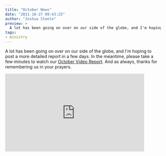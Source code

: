 ```yaml
---
title: "October News"
date: "2011-10-27 09:43:25"
author: "Joshua Steele"
preview: >
  A lot has been going on over on our side of the globe, and I'm hoping to post a more detailed report in a few days. In the meantime, please take a few minutes to watch our October Video Report. And as always, thanks for remembering us in your prayers.
tags:
- ministry
---
```


A lot has been going on over on our side of the globe, and I'm hoping to post a more detailed report in a few days. In the meantime, please take a few minutes to watch our <a href="https://vimeo.com/31033747" title="October Video Report">October Video Report</a>. And as always, thanks for remembering us in your prayers.

<iframe src="https://player.vimeo.com/video/31033747?title=0&amp;byline=0&amp;portrait=0" width="450" height="253" frameborder="0" webkitAllowFullScreen allowFullScreen></iframe>
